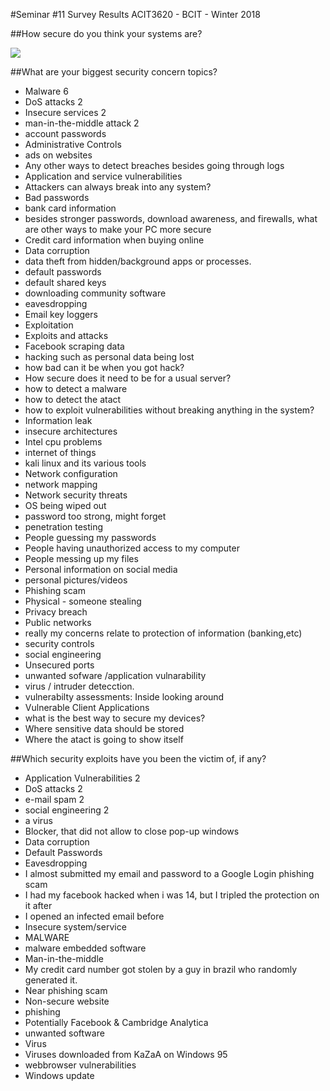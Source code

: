 #Seminar #11 Survey Results
ACIT3620 - BCIT - Winter 2018

##How secure do you think your systems are?

<img src="/pix/lessons/security-survey.png"/>

##What are your biggest security concern topics?	

- Malware	6
- DoS attacks	2
- Insecure services	2
- man-in-the-middle attack	2
- account passwords	
- Administrative Controls	
- ads on websites	
- Any other ways to detect breaches besides going through logs	
- Application and service vulnerabilities	
- Attackers can always break into any system?	
- Bad passwords	
- bank card information	
- besides stronger passwords, download awareness, and firewalls, what are other ways to make your PC more secure	
- Credit card information when buying online	
- Data corruption	
- data theft from hidden/background apps or processes.	
- default passwords	
- default shared keys	
- downloading community software	
- eavesdropping	
- Email key loggers	
- Exploitation	
- Exploits and attacks	
- Facebook scraping data	
- hacking such as personal data being lost	
- how bad can it be when you got hack?	
- How secure does it need to be for a usual server?	
- how to detect a malware	
- how to detect the atact	
- how to exploit vulnerabilities without breaking anything in the system?	
- Information leak	
- insecure architectures	
- Intel cpu problems	
- internet of things	
- kali linux and its various tools	
- Network configuration	
- network mapping	
- Network security threats	
- OS being wiped out	
- password too strong, might forget	
- penetration testing	
- People guessing my passwords	
- People having unauthorized access to my computer	
- People messing up my files	
- Personal information on social media	
- personal pictures/videos	
- Phishing scam	
- Physical - someone stealing	
- Privacy breach	
- Public networks	
- really my concerns relate to protection of information (banking,etc)	
- security controls	
- social engineering	
- Unsecured ports	
- unwanted sofware /application vulnarability	
- virus / intruder detecction.	
- vulnerabilty assessments: Inside looking around	
- Vulnerable Client Applications	
- what is the best way to secure my devices?	
- Where sensitive data should be stored	
- Where the atact is going to show itself	
	
	
##Which security exploits have you been the victim of, if any?	

- Application Vulnerabilities	2
- DoS attacks	2
- e-mail spam	2
- social engineering	2
- a virus	
- Blocker, that did not allow to close pop-up windows	
- Data corruption	
- Default Passwords	
- Eavesdropping	
- I almost submitted my email and password to a Google Login phishing scam	
- I had my facebook hacked when i was 14, but I tripled the protection on it after	
- I opened an infected email before	
- Insecure system/service	
- MALWARE	
- malware embedded software	
- Man-in-the-middle	
- My credit card number got stolen by a guy in brazil who randomly generated it.	
- Near phishing scam	
- Non-secure website	
- phishing	
- Potentially Facebook & Cambridge Analytica	
- unwanted software	
- Virus	
- Viruses downloaded from KaZaA on Windows 95	
- webbrowser vulnerabilities	
- Windows update	

